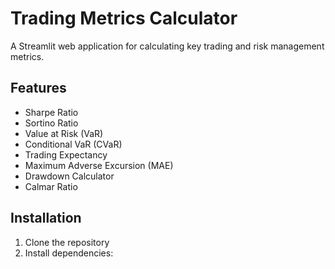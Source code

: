 # Trading Metrics Calculator

A Streamlit web application for calculating key trading and risk management metrics.

## Features
- Sharpe Ratio
- Sortino Ratio
- Value at Risk (VaR)
- Conditional VaR (CVaR)
- Trading Expectancy
- Maximum Adverse Excursion (MAE)
- Drawdown Calculator
- Calmar Ratio

## Installation
1. Clone the repository
2. Install dependencies:
```bash
